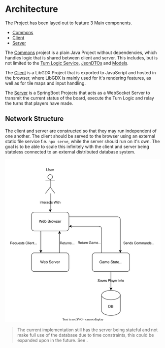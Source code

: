 # Architecture

The Project has been layed out to feature 3 Main components.

- [Commons](Common.md)
- [Client](Client.md)
- [Server](Server.md)

The [Commons](Common.md) project is a plain Java Project without dependencies, which handles logic that is shared 
between client and server. This includes, but is not limited to the [Turn Logic Service](Turn-Logic-Service.md),
[JsonDTOs](JsonDTOs.md) and [Models](Models.md).

The [Client](Client.md) is a LibGDX Project that is exported to JavaScript and hosted in the browser, where LibGDX 
is mainly used for it's rendering features, as well as for tile maps and input handling.

The [Server](Server.md) is a SpringBoot Projects that acts as a WebSocket Server to transmit the current status of the 
board, execute the Turn Logic and relay the turns that players have made.

## Network Structure

The client and server are constructed so that they may run independent of one another. The client should be served to
the browser using an external static file service f.e. `npx serve`, while the server should run on it's own.
The goal is to be able to scale this infinitely with the client and server being stateless connected to an external
distributed database system.

![](../img/architecture/architecture.drawio.svg)

> The current implementation still has the server being stateful and not make full use of the database due to time
> constraints, this could be expanded upon in the future. See [](Services.md).